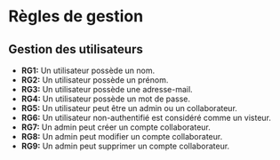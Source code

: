 # Règles de gestion

## Gestion des utilisateurs 

- **RG1:** Un utilisateur possède un nom.
- **RG2:** Un utilisateur possède un prénom.
- **RG3:** Un utilisateur possède une adresse-mail.
- **RG4:** Un utilisateur possède un mot de passe.
- **RG5:** Un utilisateur peut être un admin ou un collaborateur.
- **RG6:** Un utilisateur non-authentifié est considéré comme un visteur.
- **RG7:** Un admin peut créer un compte collaborateur.
- **RG8:** Un admin peut modifier un compte collaborateur.
- **RG9:** Un admin peut supprimer un compte collaborateur.
 